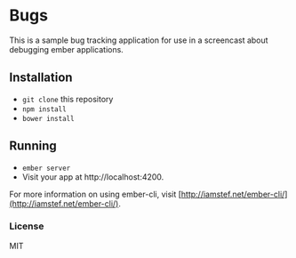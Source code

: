 # Bugs

This is a sample bug tracking application for use in a screencast about debugging ember applications.

## Installation

* `git clone` this repository
* `npm install`
* `bower install`

## Running

* `ember server`
* Visit your app at http://localhost:4200.

For more information on using ember-cli, visit [http://iamstef.net/ember-cli/](http://iamstef.net/ember-cli/).

### License

MIT
